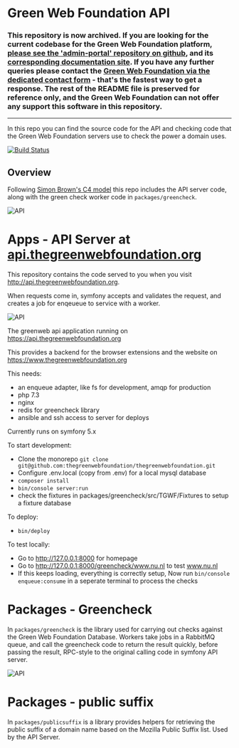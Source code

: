 # Green Web Foundation API

### This repository is now archived. If you are looking for the current codebase for the Green Web Foundation platform, [please see the 'admin-portal' repository on github](https://github.com/thegreenwebfoundation/admin-portal/), and its [corresponding documentation site](https://greenweb.readthedocs.io/en/latest/). If you have any further queries please contact the [Green Web Foundation via the dedicated contact form](https://www.thegreenwebfoundation.org/contact/) - that's the fastest way to get a response. The rest of the README file is preserved for reference only, and the Green Web Foundation can not offer any support this software in this repository.

-----


In this repo you can find the source code for the API and checking code that the Green Web Foundation servers use to check the power a domain uses.

[![Build Status](https://travis-ci.com/thegreenwebfoundation/greencheck-api.svg?branch=master)](https://travis-ci.com/thegreenwebfoundation/thegreenwebfoundation)
## Overview

Following [Simon Brown's C4 model](http://c4model.com/) this repo includes the API server code, along with the green check worker code in `packages/greencheck`.

![API](./docs/img/containers-api.jpg)

# Apps - API Server at [api.thegreenwebfoundation.org](https://api.thegreenwebfoundation.org/)

This repository contains the code served to you when you visit http://api.thegreenwebfoundation.org.

When requests come in, symfony accepts and validates the request, and creates a job for enqeueue to service with a worker.

![API](./docs/img/components-api-server.jpg)

The greenweb api application running on https://api.thegreenwebfoundation.org

This provides a backend for the browser extensions and the website on https://www.thegreenwebfoundation.org

This needs:

- an enqueue adapter, like fs for development, amqp for production
- php 7.3
- nginx
- redis for greencheck library
- ansible and ssh access to server for deploys

Currently runs on symfony 5.x

To start development:

- Clone the monorepo `git clone git@github.com:thegreenwebfoundation/thegreenwebfoundation.git`
- Configure .env.local (copy from .env) for a local mysql database
- `composer install`
- `bin/console server:run`
- check the fixtures in packages/greencheck/src/TGWF/Fixtures to setup a fixture database

To deploy:

- `bin/deploy`

To test locally:

- Go to http://127.0.0.1:8000 for homepage
- Go to http://127.0.0.1:8000/greencheck/www.nu.nl to test www.nu.nl
- If this keeps loading, everything is correctly setup, Now run `bin/console enqueue:consume` in a seperate terminal to process the checks


# Packages - Greencheck

In `packages/greencheck` is the library used for carrying out checks against the Green Web Foundation Database. Workers take jobs in a RabbitMQ queue, and call the greencheck code to return the result quickly, before passing the result, RPC-style to the original calling code in symfony API server.


![API](./docs/img/components-api-worker.jpg)

# Packages - public suffix

In `packages/publicsuffix` is a library provides helpers for retrieving the public suffix of a domain name based on the Mozilla Public Suffix list. Used by the API Server.
